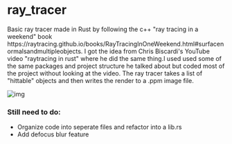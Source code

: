 # ray_tracer
<p>
  Basic ray tracer made in Rust by following the c++ "ray tracing in a weekend" book https://raytracing.github.io/books/RayTracingInOneWeekend.html#surfacenormalsandmultipleobjects.
I got the idea from Chris Biscardi's YouTube video "raytracing in rust" where he did the same thing.I used used some of the same packages and project structure he talked about but coded
most of the project without looking at the video.
The ray tracer takes a list of "hittable" objects and then writes the render to a .ppm image file.
</p>

![img](https://github.com/TomChiavegato/ray_tracer/assets/129907786/340fe0b1-90c1-4a8e-9b80-0b475e7ecdd5)

<h3>Still need to do:</h4>
<ul>
  <li>Organize code into seperate files and refactor into a lib.rs</li>
  <li>Add defocus blur feature</li>
</ul>



